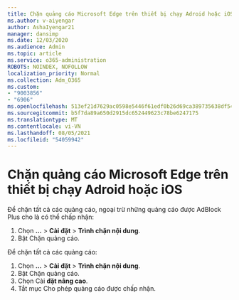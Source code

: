 ```yaml
---
title: Chặn quảng cáo Microsoft Edge trên thiết bị chạy Adroid hoặc iOS
ms.author: v-aiyengar
author: AshaIyengar21
manager: dansimp
ms.date: 12/03/2020
ms.audience: Admin
ms.topic: article
ms.service: o365-administration
ROBOTS: NOINDEX, NOFOLLOW
localization_priority: Normal
ms.collection: Adm_O365
ms.custom:
- "9003856"
- "6906"
ms.openlocfilehash: 513ef21d7629ac0598e5446f61edf0b26d69ca389735638df54f32dffbe3059b
ms.sourcegitcommit: b5f7da89a650d2915dc652449623c78be6247175
ms.translationtype: MT
ms.contentlocale: vi-VN
ms.lasthandoff: 08/05/2021
ms.locfileid: "54059942"
---
```

# <a name="block-ads-in-microsoft-edge-on-an-adroid-or-ios-device"></a>Chặn quảng cáo Microsoft Edge trên thiết bị chạy Adroid hoặc iOS

Để chặn tất cả các quảng cáo, ngoại trừ những quảng cáo được AdBlock Plus cho là có thể chấp nhận:
1. Chọn **...** > **Cài đặt**  >  **Trình chặn nội dung**.
2. Bật Chặn quảng cáo.

Để chặn tất cả các quảng cáo:
1. Chọn **...** > **Cài đặt**  >  **Trình chặn nội dung**.
2. Bật Chặn quảng cáo.
3. Chọn Cài **đặt nâng cao**.
4. Tắt mục Cho phép quảng cáo được chấp nhận.